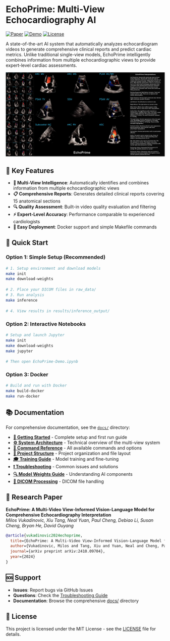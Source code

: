# EchoPrime: Multi-View Echocardiography AI

[![Paper](https://img.shields.io/badge/arXiv-2410.09704-b31b1b.svg)](https://arxiv.org/abs/2410.09704)
[![Demo](https://img.shields.io/badge/Demo-Video-blue.svg)](https://x.com/i/status/1846321746900558097)
[![License](https://img.shields.io/badge/License-MIT-green.svg)](LICENSE)

A state-of-the-art AI system that automatically analyzes echocardiogram videos to generate comprehensive clinical reports and predict cardiac metrics. Unlike traditional single-view models, EchoPrime intelligently combines information from multiple echocardiographic views to provide expert-level cardiac assessments.

![EchoPrime Demo](demo_image.png)

## 🎯 Key Features

- **🧠 Multi-View Intelligence**: Automatically identifies and combines information from multiple echocardiographic views
- **📋 Comprehensive Reports**: Generates detailed clinical reports covering 15 anatomical sections
- **🔍 Quality Assessment**: Built-in video quality evaluation and filtering
- **⚡ Expert-Level Accuracy**: Performance comparable to experienced cardiologists
- **🐳 Easy Deployment**: Docker support and simple Makefile commands

## 🚀 Quick Start

### Option 1: Simple Setup (Recommended)
```bash
# 1. Setup environment and download models
make init
make download-weights

# 2. Place your DICOM files in raw_data/
# 3. Run analysis
make inference

# 4. View results in results/inference_output/
```

### Option 2: Interactive Notebooks
```bash
# Setup and launch Jupyter
make init
make download-weights
make jupyter

# Then open EchoPrime-Demo.ipynb
```

### Option 3: Docker
```bash
# Build and run with Docker
make build-docker
make run-docker
```

## 📚 Documentation

For comprehensive documentation, see the [`docs/`](docs/) directory:

- **[🚀 Getting Started](docs/GETTING_STARTED.md)** - Complete setup and first run guide
- **[⚙️ System Architecture](docs/ARCHITECTURE.md)** - Technical overview of the multi-view system
- **[📖 Command Reference](docs/COMMAND_REFERENCE.md)** - All available commands and options
- **[📁 Project Structure](docs/STRUCTURE.md)** - Project organization and file layout
- **[🎓 Training Guide](docs/TRAINING.md)** - Model training and fine-tuning
- **[❗ Troubleshooting](docs/TROUBLESHOOTING.md)** - Common issues and solutions
- **[🔍 Model Weights Guide](docs/MODEL_WEIGHTS_EXPLAINED.md)** - Understanding AI components
- **[🔧 DICOM Processing](docs/README_DICOM_UNPACKER.md)** - DICOM file handling

## 🔬 Research Paper

**EchoPrime: A Multi-Video View-Informed Vision-Language Model for Comprehensive Echocardiography Interpretation**  
*Milos Vukadinovic, Xiu Tang, Neal Yuan, Paul Cheng, Debiao Li, Susan Cheng, Bryan He, David Ouyang*

```bibtex
@article{vukadinovic2024echoprime,
  title={EchoPrime: A Multi-Video View-Informed Vision-Language Model for Comprehensive Echocardiography Interpretation},
  author={Vukadinovic, Milos and Tang, Xiu and Yuan, Neal and Cheng, Paul and Li, Debiao and Cheng, Susan and He, Bryan and Ouyang, David},
  journal={arXiv preprint arXiv:2410.09704},
  year={2024}
}
```

## 🆘 Support

- **Issues**: Report bugs via GitHub Issues
- **Questions**: Check the [Troubleshooting Guide](docs/TROUBLESHOOTING.md)
- **Documentation**: Browse the comprehensive [docs/](docs/) directory

## 📄 License

This project is licensed under the MIT License - see the [LICENSE](LICENSE) file for details.
